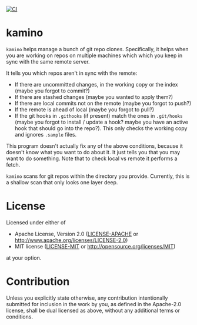 [![CI](https://github.com/schteve/kamino/actions/workflows/ci.yml/badge.svg)](https://github.com/schteve/kamino/actions/workflows/ci.yml)

# kamino

`kamino` helps manage a bunch of git repo clones. Specifically, it helps when you are working on repos on multiple
machines which which you keep in sync with the same remote server.

It tells you which repos aren't in sync with the remote:
- If there are uncommitted changes, in the working copy or the index (maybe you forgot to commit?)
- If there are stashed changes (maybe you wanted to apply them?)
- If there are local commits not on the remote (maybe you forgot to push?)
- If the remote is ahead of local (maybe you forgot to pull?)
- If the git hooks in `.githooks` (if present) match the ones in `.git/hooks` (maybe you forgot to install / update a hook? maybe you have an active hook that should go into the repo?). This only checks the working copy and ignores `.sample` files.

This program doesn't actually fix any of the above conditions, because it doesn't know what you want to do about it. It just tells you that you may want to do something. Note that to check local vs remote it performs a fetch.

`kamino` scans for git repos within the directory you provide. Currently, this is a shallow scan that only looks one layer deep.

# License

Licensed under either of

 * Apache License, Version 2.0
   ([LICENSE-APACHE](LICENSE-APACHE) or http://www.apache.org/licenses/LICENSE-2.0)
 * MIT license
   ([LICENSE-MIT](LICENSE-MIT) or http://opensource.org/licenses/MIT)

at your option.

# Contribution

Unless you explicitly state otherwise, any contribution intentionally submitted
for inclusion in the work by you, as defined in the Apache-2.0 license, shall be
dual licensed as above, without any additional terms or conditions.
